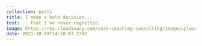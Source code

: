 ```yaml
---
collection: posts
title: I made a bold decision...
text: ...that I've never regretted.
image: https://res.cloudinary.com/core-coaching-consulting/image/upload/v1633791765/Testimonial_2_zgvoqj.png
date: 2021-10-09T14:58:07.274Z
---
```

